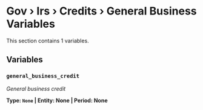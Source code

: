 # Gov › Irs › Credits › General Business Variables

This section contains 1 variables.

## Variables

### `general_business_credit`
*General business credit*

**Type: `None` | Entity: None | Period: None**
